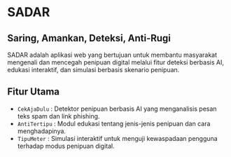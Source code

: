 # SADAR
## Saring, Amankan, Deteksi, Anti-Rugi
SADAR adalah aplikasi web yang bertujuan untuk membantu masyarakat mengenali dan mencegah penipuan digital melalui fitur deteksi berbasis AI, edukasi interaktif, dan simulasi berbasis skenario penipuan.

## Fitur Utama
- `CekAjaDulu` : Detektor penipuan berbasis AI yang menganalisis pesan teks spam dan link phishing.
- `AntiTertipu` : Modul edukasi tentang jenis-jenis penipuan dan cara menghadapinya.
- `TipuMeter` : Simulasi interaktif untuk menguji kewaspadaan pengguna terhadap modus penipuan digital.


